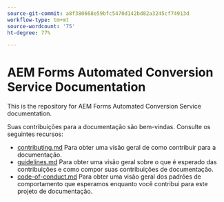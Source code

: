 ```yaml
---
source-git-commit: a8f380668e59bfc5470d142bd82a3245cf74913d
workflow-type: tm+mt
source-wordcount: '75'
ht-degree: 77%

---
```

# AEM Forms Automated Conversion Service Documentation

This is the repository for AEM Forms Automated Conversion Service documentation.

Suas contribuições para a documentação são bem-vindas. Consulte os seguintes recursos:

* [contributing.md](contributing.md) Para obter uma visão geral de como contribuir para a documentação.
* [guidelines.md](guidelines.md) Para obter uma visão geral sobre o que é esperado das contribuições e como compor suas contribuições de documentação.
* [code-of-conduct.md](code-of-conduct.md) Para obter uma visão geral dos padrões de comportamento que esperamos enquanto você contribui para este projeto de documentação.
